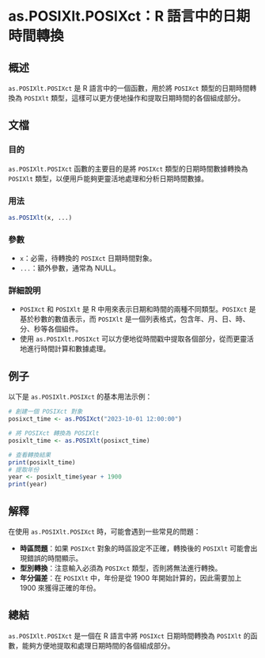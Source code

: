 <!--
Meta Description: # as.POSIXlt.POSIXct：R 語言中的日期時間轉換 ## 概述 `as.POSIXlt.POSIXct` 是 R 語言中的一個函數，用於將 `POSIXct` 類型的日期時間轉換為 `POSIXlt` 類型，這樣可以更方便地操作和提取日期時間的各個組成部分。 ## 文檔 ### 目的...
Meta Keywords: posixct, posixlt, posixlt_time, year, 1900
-->

# as.POSIXlt.POSIXct：R 語言中的日期時間轉換

## 概述
`as.POSIXlt.POSIXct` 是 R 語言中的一個函數，用於將 `POSIXct` 類型的日期時間轉換為 `POSIXlt` 類型，這樣可以更方便地操作和提取日期時間的各個組成部分。

## 文檔
### 目的
`as.POSIXlt.POSIXct` 函數的主要目的是將 `POSIXct` 類型的日期時間數據轉換為 `POSIXlt` 類型，以便用戶能夠更靈活地處理和分析日期時間數據。

### 用法
```R
as.POSIXlt(x, ...)
```

### 參數
- `x`：必需，待轉換的 `POSIXct` 日期時間對象。
- `...`：額外參數，通常為 NULL。

### 詳細說明
- `POSIXct` 和 `POSIXlt` 是 R 中用來表示日期和時間的兩種不同類型。`POSIXct` 是基於秒數的數值表示，而 `POSIXlt` 是一個列表格式，包含年、月、日、時、分、秒等各個組件。
- 使用 `as.POSIXlt.POSIXct` 可以方便地從時間戳中提取各個部分，從而更靈活地進行時間計算和數據處理。

## 例子
以下是 `as.POSIXlt.POSIXct` 的基本用法示例：

```R
# 創建一個 POSIXct 對象
posixct_time <- as.POSIXct("2023-10-01 12:00:00")

# 將 POSIXct 轉換為 POSIXlt
posixlt_time <- as.POSIXlt(posixct_time)

# 查看轉換結果
print(posixlt_time)
# 提取年份
year <- posixlt_time$year + 1900
print(year)
```

## 解釋
在使用 `as.POSIXlt.POSIXct` 時，可能會遇到一些常見的問題：
- **時區問題**：如果 `POSIXct` 對象的時區設定不正確，轉換後的 `POSIXlt` 可能會出現錯誤的時間顯示。
- **型別轉換**：注意輸入必須為 `POSIXct` 類型，否則將無法進行轉換。
- **年分偏差**：在 `POSIXlt` 中，年份是從 1900 年開始計算的，因此需要加上 1900 來獲得正確的年份。

## 總結
`as.POSIXlt.POSIXct` 是一個在 R 語言中將 `POSIXct` 日期時間轉換為 `POSIXlt` 的函數，能夠方便地提取和處理日期時間的各個組成部分。